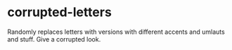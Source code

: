 # corrupted-letters
Randomly replaces letters with versions with different accents and umlauts and stuff. Give a corrupted look.
